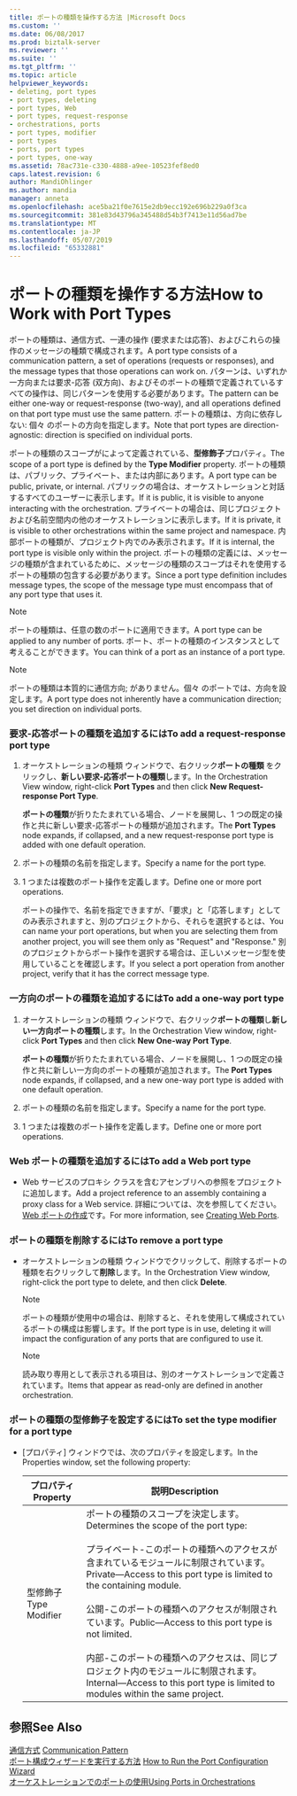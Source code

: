 ```yaml
---
title: ポートの種類を操作する方法 |Microsoft Docs
ms.custom: ''
ms.date: 06/08/2017
ms.prod: biztalk-server
ms.reviewer: ''
ms.suite: ''
ms.tgt_pltfrm: ''
ms.topic: article
helpviewer_keywords:
- deleting, port types
- port types, deleting
- port types, Web
- port types, request-response
- orchestrations, ports
- port types, modifier
- port types
- ports, port types
- port types, one-way
ms.assetid: 78ac731e-c330-4888-a9ee-10523fef8ed0
caps.latest.revision: 6
author: MandiOhlinger
ms.author: mandia
manager: anneta
ms.openlocfilehash: ace5ba21f0e7615e2db9ecc192e696b229a0f3ca
ms.sourcegitcommit: 381e83d43796a345488d54b3f7413e11d56ad7be
ms.translationtype: MT
ms.contentlocale: ja-JP
ms.lasthandoff: 05/07/2019
ms.locfileid: "65332881"
---
```

# <a name="how-to-work-with-port-types"></a><span data-ttu-id="47d41-102">ポートの種類を操作する方法</span><span class="sxs-lookup"><span data-stu-id="47d41-102">How to Work with Port Types</span></span>
<span data-ttu-id="47d41-103">ポートの種類は、通信方式、一連の操作 (要求または応答)、およびこれらの操作のメッセージの種類で構成されます。</span><span class="sxs-lookup"><span data-stu-id="47d41-103">A port type consists of a communication pattern, a set of operations (requests or responses), and the message types that those operations can work on.</span></span> <span data-ttu-id="47d41-104">パターンは、いずれか一方向または要求-応答 (双方向)、およびそのポートの種類で定義されているすべての操作は、同じパターンを使用する必要があります。</span><span class="sxs-lookup"><span data-stu-id="47d41-104">The pattern can be either one-way or request-response (two-way), and all operations defined on that port type must use the same pattern.</span></span> <span data-ttu-id="47d41-105">ポートの種類は、方向に依存しない: 個々 のポートの方向を指定します。</span><span class="sxs-lookup"><span data-stu-id="47d41-105">Note that port types are direction-agnostic: direction is specified on individual ports.</span></span>  
  
 <span data-ttu-id="47d41-106">ポートの種類のスコープがによって定義されている、**型修飾子**プロパティ。</span><span class="sxs-lookup"><span data-stu-id="47d41-106">The scope of a port type is defined by the **Type Modifier** property.</span></span> <span data-ttu-id="47d41-107">ポートの種類は、パブリック、プライベート、または内部にあります。</span><span class="sxs-lookup"><span data-stu-id="47d41-107">A port type can be public, private, or internal.</span></span> <span data-ttu-id="47d41-108">パブリックの場合は、オーケストレーションと対話するすべてのユーザーに表示します。</span><span class="sxs-lookup"><span data-stu-id="47d41-108">If it is public, it is visible to anyone interacting with the orchestration.</span></span> <span data-ttu-id="47d41-109">プライベートの場合は、同じプロジェクトおよび名前空間内の他のオーケストレーションに表示します。</span><span class="sxs-lookup"><span data-stu-id="47d41-109">If it is private, it is visible to other orchestrations within the same project and namespace.</span></span> <span data-ttu-id="47d41-110">内部ポートの種類が、プロジェクト内でのみ表示されます。</span><span class="sxs-lookup"><span data-stu-id="47d41-110">If it is internal, the port type is visible only within the project.</span></span> <span data-ttu-id="47d41-111">ポートの種類の定義には、メッセージの種類が含まれているために、メッセージの種類のスコープはそれを使用するポートの種類の包含する必要があります。</span><span class="sxs-lookup"><span data-stu-id="47d41-111">Since a port type definition includes message types, the scope of the message type must encompass that of any port type that uses it.</span></span>  
  
> [!NOTE]
>  <span data-ttu-id="47d41-112">ポートの種類は、任意の数のポートに適用できます。</span><span class="sxs-lookup"><span data-stu-id="47d41-112">A port type can be applied to any number of ports.</span></span> <span data-ttu-id="47d41-113">ポート、ポートの種類のインスタンスとして考えることができます。</span><span class="sxs-lookup"><span data-stu-id="47d41-113">You can think of a port as an instance of a port type.</span></span>  
  
> [!NOTE]
>  <span data-ttu-id="47d41-114">ポートの種類は本質的に通信方向; がありません。個々 のポートでは、方向を設定します。</span><span class="sxs-lookup"><span data-stu-id="47d41-114">A port type does not inherently have a communication direction; you set direction on individual ports.</span></span>  
  
### <a name="to-add-a-request-response-port-type"></a><span data-ttu-id="47d41-115">要求-応答ポートの種類を追加するには</span><span class="sxs-lookup"><span data-stu-id="47d41-115">To add a request-response port type</span></span>  
  
1.  <span data-ttu-id="47d41-116">オーケストレーションの種類 ウィンドウで、右クリック**ポートの種類** をクリックし、**新しい要求-応答ポートの種類**します。</span><span class="sxs-lookup"><span data-stu-id="47d41-116">In the Orchestration View window, right-click **Port Types** and then click **New Request-response Port Type**.</span></span>  
  
     <span data-ttu-id="47d41-117">**ポートの種類**が折りたたまれている場合、ノードを展開し、1 つの既定の操作と共に新しい要求-応答ポートの種類が追加されます。</span><span class="sxs-lookup"><span data-stu-id="47d41-117">The **Port Types** node expands, if collapsed, and a new request-response port type is added with one default operation.</span></span>  
  
2.  <span data-ttu-id="47d41-118">ポートの種類の名前を指定します。</span><span class="sxs-lookup"><span data-stu-id="47d41-118">Specify a name for the port type.</span></span>  
  
3.  <span data-ttu-id="47d41-119">1 つまたは複数のポート操作を定義します。</span><span class="sxs-lookup"><span data-stu-id="47d41-119">Define one or more port operations.</span></span>  
  
     <span data-ttu-id="47d41-120">ポートの操作で、名前を指定できますが、「要求」と「応答します」としてのみ表示されますと、別のプロジェクトから、それらを選択するとは、</span><span class="sxs-lookup"><span data-stu-id="47d41-120">You can name your port operations, but when you are selecting them from another project, you will see them only as "Request" and "Response."</span></span> <span data-ttu-id="47d41-121">別のプロジェクトからポート操作を選択する場合は、正しいメッセージ型を使用していることを確認します。</span><span class="sxs-lookup"><span data-stu-id="47d41-121">If you select a port operation from another project, verify that it has the correct message type.</span></span>  
  
### <a name="to-add-a-one-way-port-type"></a><span data-ttu-id="47d41-122">一方向のポートの種類を追加するには</span><span class="sxs-lookup"><span data-stu-id="47d41-122">To add a one-way port type</span></span>  
  
1.  <span data-ttu-id="47d41-123">オーケストレーションの種類 ウィンドウで、右クリック**ポートの種類**し**新しい一方向ポートの種類**します。</span><span class="sxs-lookup"><span data-stu-id="47d41-123">In the Orchestration View window, right-click **Port Types** and then click **New One-way Port Type**.</span></span>  
  
     <span data-ttu-id="47d41-124">**ポートの種類**が折りたたまれている場合、ノードを展開し、1 つの既定の操作と共に新しい一方向のポートの種類が追加されます。</span><span class="sxs-lookup"><span data-stu-id="47d41-124">The **Port Types** node expands, if collapsed, and a new one-way port type is added with one default operation.</span></span>  
  
2.  <span data-ttu-id="47d41-125">ポートの種類の名前を指定します。</span><span class="sxs-lookup"><span data-stu-id="47d41-125">Specify a name for the port type.</span></span>  
  
3.  <span data-ttu-id="47d41-126">1 つまたは複数のポート操作を定義します。</span><span class="sxs-lookup"><span data-stu-id="47d41-126">Define one or more port operations.</span></span>  
  
### <a name="to-add-a-web-port-type"></a><span data-ttu-id="47d41-127">Web ポートの種類を追加するには</span><span class="sxs-lookup"><span data-stu-id="47d41-127">To add a Web port type</span></span>  
  
-   <span data-ttu-id="47d41-128">Web サービスのプロキシ クラスを含むアセンブリへの参照をプロジェクトに追加します。</span><span class="sxs-lookup"><span data-stu-id="47d41-128">Add a project reference to an assembly containing a proxy class for a Web service.</span></span> <span data-ttu-id="47d41-129">詳細については、次を参照してください。 [Web ポートの作成](../core/creating-web-ports.md)です。</span><span class="sxs-lookup"><span data-stu-id="47d41-129">For more information, see [Creating Web Ports](../core/creating-web-ports.md).</span></span>  
  
### <a name="to-remove-a-port-type"></a><span data-ttu-id="47d41-130">ポートの種類を削除するには</span><span class="sxs-lookup"><span data-stu-id="47d41-130">To remove a port type</span></span>  
  
-   <span data-ttu-id="47d41-131">オーケストレーションの種類 ウィンドウでクリックして、削除するポートの種類を右クリックして**削除**します。</span><span class="sxs-lookup"><span data-stu-id="47d41-131">In the Orchestration View window, right-click the port type to delete, and then click **Delete**.</span></span>  
  
    > [!NOTE]
    >  <span data-ttu-id="47d41-132">ポートの種類が使用中の場合は、削除すると、それを使用して構成されているポートの構成は影響します。</span><span class="sxs-lookup"><span data-stu-id="47d41-132">If the port type is in use, deleting it will impact the configuration of any ports that are configured to use it.</span></span>  
  
    > [!NOTE]
    >  <span data-ttu-id="47d41-133">読み取り専用として表示される項目は、別のオーケストレーションで定義されています。</span><span class="sxs-lookup"><span data-stu-id="47d41-133">Items that appear as read-only are defined in another orchestration.</span></span>  
  
### <a name="to-set-the-type-modifier-for-a-port-type"></a><span data-ttu-id="47d41-134">ポートの種類の型修飾子を設定するには</span><span class="sxs-lookup"><span data-stu-id="47d41-134">To set the type modifier for a port type</span></span>  
  
-   <span data-ttu-id="47d41-135">[プロパティ] ウィンドウでは、次のプロパティを設定します。</span><span class="sxs-lookup"><span data-stu-id="47d41-135">In the Properties window, set the following property:</span></span>  
  
    |<span data-ttu-id="47d41-136">プロパティ</span><span class="sxs-lookup"><span data-stu-id="47d41-136">Property</span></span>|<span data-ttu-id="47d41-137">説明</span><span class="sxs-lookup"><span data-stu-id="47d41-137">Description</span></span>|  
    |--------------|-----------------|  
    |<span data-ttu-id="47d41-138">型修飾子</span><span class="sxs-lookup"><span data-stu-id="47d41-138">Type Modifier</span></span>|<span data-ttu-id="47d41-139">ポートの種類のスコープを決定します。</span><span class="sxs-lookup"><span data-stu-id="47d41-139">Determines the scope of the port type:</span></span><br /><br /> <span data-ttu-id="47d41-140">プライベート-このポートの種類へのアクセスが含まれているモジュールに制限されています。</span><span class="sxs-lookup"><span data-stu-id="47d41-140">Private—Access to this port type is limited to the containing module.</span></span><br /><br /> <span data-ttu-id="47d41-141">公開-このポートの種類へのアクセスが制限されています。</span><span class="sxs-lookup"><span data-stu-id="47d41-141">Public—Access to this port type is not limited.</span></span><br /><br /> <span data-ttu-id="47d41-142">内部-このポートの種類へのアクセスは、同じプロジェクト内のモジュールに制限されます。</span><span class="sxs-lookup"><span data-stu-id="47d41-142">Internal—Access to this port type is limited to modules within the same project.</span></span>|  
  
## <a name="see-also"></a><span data-ttu-id="47d41-143">参照</span><span class="sxs-lookup"><span data-stu-id="47d41-143">See Also</span></span>  
 <span data-ttu-id="47d41-144">[通信方式](../core/communication-pattern.md) </span><span class="sxs-lookup"><span data-stu-id="47d41-144">[Communication Pattern](../core/communication-pattern.md) </span></span>  
 <span data-ttu-id="47d41-145">[ポート構成ウィザードを実行する方法](../core/how-to-run-the-port-configuration-wizard.md) </span><span class="sxs-lookup"><span data-stu-id="47d41-145">[How to Run the Port Configuration Wizard](../core/how-to-run-the-port-configuration-wizard.md) </span></span>  
 [<span data-ttu-id="47d41-146">オーケストレーションでのポートの使用</span><span class="sxs-lookup"><span data-stu-id="47d41-146">Using Ports in Orchestrations</span></span>](../core/using-ports-in-orchestrations.md)